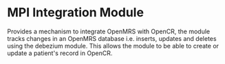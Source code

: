 # MPI Integration Module
Provides a mechanism to integrate OpenMRS with OpenCR, the module tracks changes in an OpenMRS database i.e. inserts, 
updates and deletes using the debezium module. This allows the module to be able to create or update a patient's record in OpenCR.
